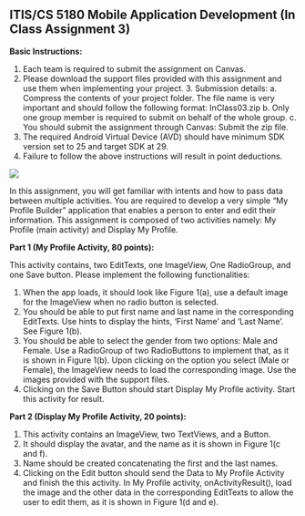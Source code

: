 ## ITIS/CS 5180 Mobile Application Development (In Class Assignment 3)

**Basic Instructions:**
1. Each team is required to submit the assignment on Canvas.
2. Please download the support files provided with this assignment and use them when
implementing your project. 3. Submission details:
a. Compress the contents of your project folder. The file name is very important and should follow the following format: InClass03.zip
b. Only one group member is required to submit on behalf of the whole group.
c. You should submit the assignment through Canvas: Submit the zip file.
4. The required Android Virtual Device (AVD) should have minimum SDK version set
to 25 and target SDK at 29.
5. Failure to follow the above instructions will result in point deductions.

![](https://drive.google.com/uc?id=1TR4_Ttr0lLTKy9pIWJ1yTPAZVqHlvaNd)

In this assignment, you will get familiar with intents and how to pass data between multiple activities. You are required to develop a very simple “My Profile Builder” application that enables a person to enter and edit their information. This assignment is composed of two activities namely: My Profile (main activity) and Display My Profile.

**Part 1 (My Profile Activity, 80 points):**

This activity contains, two EditTexts, one ImageView, One RadioGroup, and one Save button. Please implement the following functionalities:

1. When the app loads, it should look like Figure 1(a), use a default image for the
ImageView when no radio button is selected.
2. You should be able to put first name and last name in the corresponding EditTexts.
Use hints to display the hints, ‘First Name’ and ‘Last Name’. See Figure 1(b).
3. You should be able to select the gender from two options: Male and Female. Use a RadioGroup of two RadioButtons to implement that, as it is shown in Figure 1(b). Upon clicking on the option you select (Male or Female), the ImageView needs to
load the corresponding image. Use the images provided with the support files.
4. Clicking on the Save Button should start Display My Profile activity. Start this activity
for result.

**Part 2 (Display My Profile Activity, 20 points):**

1. This activity contains an ImageView, two TextViews, and a Button.
2. It should display the avatar, and the name as it is shown in Figure 1(c and f).
3. Name should be created concatenating the first and the last names.
4. Clicking on the Edit button should send the Data to My Profile Activity and finish the this activity. In My Profile activity, onActivityResult(), load the image and the other data in the corresponding EditTexts to allow the user to edit them, as it is shown in Figure 1(d and e).
